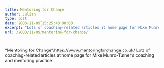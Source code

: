 ```yaml
---
title: Mentoring for Change
author: Julian
type: post
date: 2003-11-09T15:25:43+00:00
excerpt: "Lots of coaching-related articles at home page for Mike Munro-Turner's coaching and mentoring practice"
url: /2003/11/09/mentoring-for-change/

---
```

&#8220;Mentoring for Change&#8221;:https://www.mentoringforchange.co.uk/ Lots of coaching-related articles at home page for Mike Munro-Turner&#8217;s coaching and mentoring practice